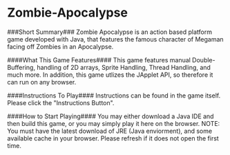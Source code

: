 Zombie-Apocalypse
=================


###Short Summary###
Zombie Apocalypse is an action based platform game developed with Java, that features the famous character of Megaman facing off Zombies in an Apocalypse. 

####What This Game Features####
This game features manual Double-Buffering, handling of 2D arrays, Sprite Handling, Thread Handling, and much more. In addition, this game utlizes the JApplet API, so therefore it can run on any browser. 


####Instructions To Play####
Instructions can be found in the game itself. Please click the "Instructions Button".


####How to Start Playing####
You may either download a Java IDE and then build this game, or you may simply play it here on the browser. NOTE: You must have the latest download of JRE (Java enviorment), and some available cache in your browser. Please refresh if it does not open the first time. 
